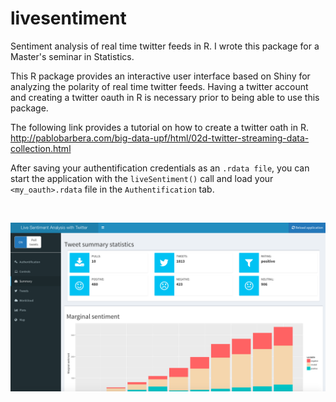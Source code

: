 # livesentiment

Sentiment analysis of real time twitter feeds in R. I wrote this package for a Master's seminar in Statistics.

This R package provides an interactive user interface based on Shiny for analyzing the polarity of real time twitter feeds.
Having a twitter account and creating a twitter oauth in R is necessary prior to being able to use this package.

The following link provides a tutorial on how to create a twitter oath in R.
http://pablobarbera.com/big-data-upf/html/02d-twitter-streaming-data-collection.html

After saving your authentification credentials as an ```.rdata file```, you can start the application with the ```liveSentiment()``` call and load your ```<my_oauth>.rdata``` file in the ```Authentification``` tab.

&nbsp;

![demo picture placeholder](images/demo.png)
